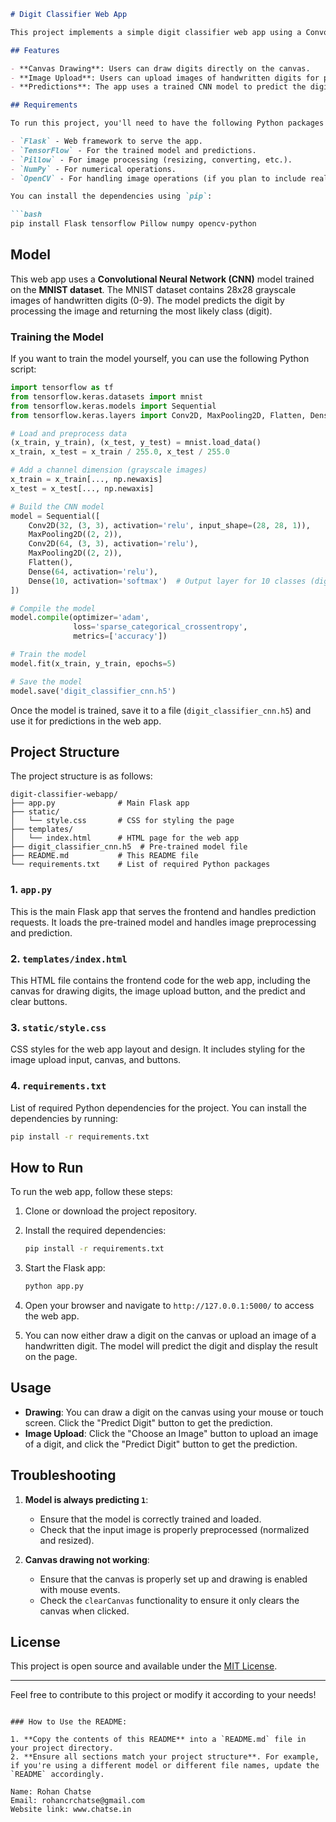 
```markdown
# Digit Classifier Web App

This project implements a simple digit classifier web app using a Convolutional Neural Network (CNN) model trained on the MNIST dataset. The app allows users to either upload an image or draw a digit on the canvas, and it predicts the digit using a pre-trained model.

## Features

- **Canvas Drawing**: Users can draw digits directly on the canvas.
- **Image Upload**: Users can upload images of handwritten digits for prediction.
- **Predictions**: The app uses a trained CNN model to predict the digit and display the result.

## Requirements

To run this project, you'll need to have the following Python packages installed:

- `Flask` - Web framework to serve the app.
- `TensorFlow` - For the trained model and predictions.
- `Pillow` - For image processing (resizing, converting, etc.).
- `NumPy` - For numerical operations.
- `OpenCV` - For handling image operations (if you plan to include real-time camera functionality).

You can install the dependencies using `pip`:

```bash
pip install Flask tensorflow Pillow numpy opencv-python
```

## Model

This web app uses a **Convolutional Neural Network (CNN)** model trained on the **MNIST dataset**. The MNIST dataset contains 28x28 grayscale images of handwritten digits (0-9). The model predicts the digit by processing the image and returning the most likely class (digit).

### Training the Model

If you want to train the model yourself, you can use the following Python script:

```python
import tensorflow as tf
from tensorflow.keras.datasets import mnist
from tensorflow.keras.models import Sequential
from tensorflow.keras.layers import Conv2D, MaxPooling2D, Flatten, Dense

# Load and preprocess data
(x_train, y_train), (x_test, y_test) = mnist.load_data()
x_train, x_test = x_train / 255.0, x_test / 255.0

# Add a channel dimension (grayscale images)
x_train = x_train[..., np.newaxis]
x_test = x_test[..., np.newaxis]

# Build the CNN model
model = Sequential([
    Conv2D(32, (3, 3), activation='relu', input_shape=(28, 28, 1)),
    MaxPooling2D((2, 2)),
    Conv2D(64, (3, 3), activation='relu'),
    MaxPooling2D((2, 2)),
    Flatten(),
    Dense(64, activation='relu'),
    Dense(10, activation='softmax')  # Output layer for 10 classes (digits 0-9)
])

# Compile the model
model.compile(optimizer='adam',
              loss='sparse_categorical_crossentropy',
              metrics=['accuracy'])

# Train the model
model.fit(x_train, y_train, epochs=5)

# Save the model
model.save('digit_classifier_cnn.h5')
```

Once the model is trained, save it to a file (`digit_classifier_cnn.h5`) and use it for predictions in the web app.

## Project Structure

The project structure is as follows:

```
digit-classifier-webapp/
├── app.py              # Main Flask app
├── static/
│   └── style.css       # CSS for styling the page
├── templates/
│   └── index.html      # HTML page for the web app
├── digit_classifier_cnn.h5  # Pre-trained model file
├── README.md           # This README file
└── requirements.txt    # List of required Python packages
```

### 1. `app.py`

This is the main Flask app that serves the frontend and handles prediction requests. It loads the pre-trained model and handles image preprocessing and prediction.

### 2. `templates/index.html`

This HTML file contains the frontend code for the web app, including the canvas for drawing digits, the image upload button, and the predict and clear buttons.

### 3. `static/style.css`

CSS styles for the web app layout and design. It includes styling for the image upload input, canvas, and buttons.

### 4. `requirements.txt`

List of required Python dependencies for the project. You can install the dependencies by running:

```bash
pip install -r requirements.txt
```

## How to Run

To run the web app, follow these steps:

1. Clone or download the project repository.
2. Install the required dependencies:

   ```bash
   pip install -r requirements.txt
   ```

3. Start the Flask app:

   ```bash
   python app.py
   ```

4. Open your browser and navigate to `http://127.0.0.1:5000/` to access the web app.

5. You can now either draw a digit on the canvas or upload an image of a handwritten digit. The model will predict the digit and display the result on the page.

## Usage

- **Drawing**: You can draw a digit on the canvas using your mouse or touch screen. Click the "Predict Digit" button to get the prediction.
- **Image Upload**: Click the "Choose an Image" button to upload an image of a digit, and click the "Predict Digit" button to get the prediction.

## Troubleshooting

1. **Model is always predicting `1`**:
   - Ensure that the model is correctly trained and loaded.
   - Check that the input image is properly preprocessed (normalized and resized).
   
2. **Canvas drawing not working**:
   - Ensure that the canvas is properly set up and drawing is enabled with mouse events.
   - Check the `clearCanvas` functionality to ensure it only clears the canvas when clicked.

## License

This project is open source and available under the [MIT License](LICENSE).

---

Feel free to contribute to this project or modify it according to your needs!
```

### How to Use the README:

1. **Copy the contents of this README** into a `README.md` file in your project directory.
2. **Ensure all sections match your project structure**. For example, if you're using a different model or different file names, update the `README` accordingly.

Name: Rohan Chatse
Email: rohancrchatse@gmail.com
Website link: www.chatse.in
